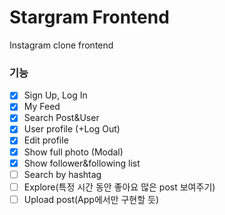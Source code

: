 # Stargram Frontend
Instagram clone frontend


### 기능
- [x] Sign Up, Log In
- [x] My Feed
- [x] Search Post&User
- [x] User profile (+Log Out)
- [x] Edit profile
- [x] Show full photo (Modal)
- [x] Show follower&following list
- [ ] Search by hashtag
- [ ] Explore(특정 시간 동안 좋아요 많은 post 보여주기)
- [ ] Upload post(App에서만 구현할 듯)
